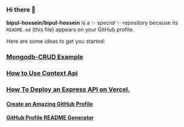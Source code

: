 ### Hi there 👋


**bipul-hossein/bipul-hossein** is a ✨ _special_ ✨ repository because its `README.md` (this file) appears on your GitHub profile.

Here are some ideas to get you started:
### [Mongodb-CRUD Example](https://github.com/bipul-hossein/Mongodb-CRUD/blob/main/README.md)

### [How to Use Context Api](https://github.com/bipul-hossein/How-to-use-Context)

### [How To Deploy an Express API on Vercel.](https://github.com/bipul-hossein/frist-api-deploy)


#### [Create an Amazing GitHub Profile](https://www.youtube.com/watch?v=5MJq-1lprlU)
#### [GitHub Profile README Generator](https://arturssmirnovs.github.io/github-profile-readme-generator/)




